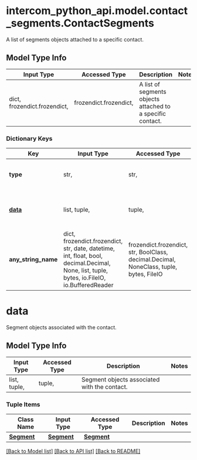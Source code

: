 # intercom_python_api.model.contact_segments.ContactSegments

A list of segments objects attached to a specific contact.

## Model Type Info
Input Type | Accessed Type | Description | Notes
------------ | ------------- | ------------- | -------------
dict, frozendict.frozendict,  | frozendict.frozendict,  | A list of segments objects attached to a specific contact. | 

### Dictionary Keys
Key | Input Type | Accessed Type | Description | Notes
------------ | ------------- | ------------- | ------------- | -------------
**type** | str,  | str,  | The type of the object | [optional] must be one of ["list", ] 
**[data](#data)** | list, tuple,  | tuple,  | Segment objects associated with the contact. | [optional] 
**any_string_name** | dict, frozendict.frozendict, str, date, datetime, int, float, bool, decimal.Decimal, None, list, tuple, bytes, io.FileIO, io.BufferedReader | frozendict.frozendict, str, BoolClass, decimal.Decimal, NoneClass, tuple, bytes, FileIO | any string name can be used but the value must be the correct type | [optional]

# data

Segment objects associated with the contact.

## Model Type Info
Input Type | Accessed Type | Description | Notes
------------ | ------------- | ------------- | -------------
list, tuple,  | tuple,  | Segment objects associated with the contact. | 

### Tuple Items
Class Name | Input Type | Accessed Type | Description | Notes
------------- | ------------- | ------------- | ------------- | -------------
[**Segment**](Segment.md) | [**Segment**](Segment.md) | [**Segment**](Segment.md) |  | 

[[Back to Model list]](../../README.md#documentation-for-models) [[Back to API list]](../../README.md#documentation-for-api-endpoints) [[Back to README]](../../README.md)

